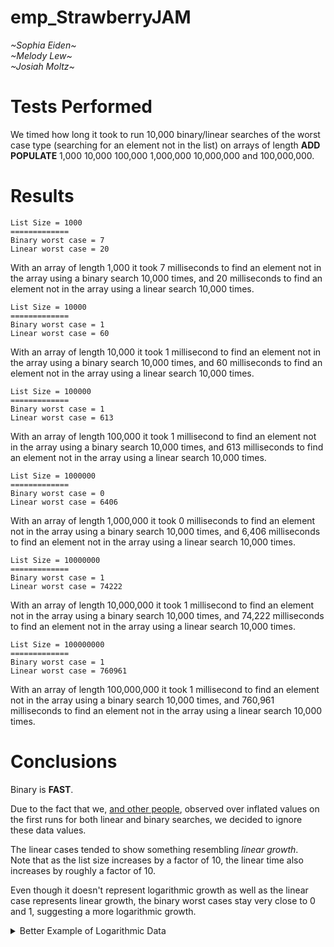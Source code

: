 # emp_StrawberryJAM
  *\~Sophia Eiden\~* \
  *\~Melody Lew\~* \
  *\~Josiah Moltz\~*

# Tests Performed
We timed how long it took to run 10,000 binary/linear searches of the worst case type (searching for an element not in the list) on arrays of length **ADD POPULATE** 1,000 10,000 100,000 1,000,000 10,000,000 and 100,000,000.

# Results
```
List Size = 1000
=============
Binary worst case = 7
Linear worst case = 20
```
With an array of length 1,000 it took 7 milliseconds to find an element not in the array using a binary search 10,000 times, and 20 milliseconds to find an element not in the array using a linear search 10,000 times.

```
List Size = 10000
=============
Binary worst case = 1
Linear worst case = 60
```
With an array of length 10,000 it took 1 millisecond to find an element not in the array using a binary search 10,000 times, and 60 milliseconds to find an element not in the array using a linear search 10,000 times.

```
List Size = 100000
=============
Binary worst case = 1
Linear worst case = 613
```
With an array of length 100,000 it took 1 millisecond to find an element not in the array using a binary search 10,000 times, and 613 milliseconds to find an element not in the array using a linear search 10,000 times.

```
List Size = 1000000
=============
Binary worst case = 0
Linear worst case = 6406
```
With an array of length 1,000,000 it took 0 milliseconds to find an element not in the array using a binary search 10,000 times, and 6,406 milliseconds to find an element not in the array using a linear search 10,000 times.

```
List Size = 10000000
=============
Binary worst case = 1
Linear worst case = 74222
```
With an array of length 10,000,000 it took 1 millisecond to find an element not in the array using a binary search 10,000 times, and 74,222 milliseconds to find an element not in the array using a linear search 10,000 times.

```
List Size = 100000000
=============
Binary worst case = 1
Linear worst case = 760961
```
With an array of length 100,000,000 it took 1 millisecond to find an element not in the array using a binary search 10,000 times, and 760,961 milliseconds to find an element not in the array using a linear search 10,000 times.

# Conclusions
Binary is **FAST**.

Due to the fact that we, [and other people](https://piazza.com/class/kue5pmk0w7n70n?cid=382_f3), observed over inflated values on the first runs for both linear and binary searches, we decided to ignore these data values.

The linear cases tended to show something resembling *linear growth*. \
Note that as the list size increases by a factor of 10, the linear time also increases by roughly a factor of 10.

Even though it doesn't represent logarithmic growth as well as the linear case represents linear growth, the binary worst cases stay very close to 0 and 1, suggesting a more logarithmic growth.
<details>
  <summary> Better Example of Logarithmic Data </summary>

  To better demonstrate logarithmic growth, we ran Binary Search 1,000,000 times on lists of size 1 10 100 1,000 10,000 100,000 1,000,000 10,000,000 and 100,000,000. \
  Here was our data
  ```
  List Size = 1
  =============
  Binary worst case = 67

  List Size = 10
  =============
  Binary worst case = 278

  List Size = 100
  =============
  Binary worst case = 671

  List Size = 1000
  =============
  Binary worst case = 1160

  List Size = 10000
  =============
  Binary worst case = 2028

  List Size = 100000
  =============
  Binary worst case = 2622

  List Size = 1000000
  =============
  Binary worst case = 3350

  List Size = 10000000
  =============
  Binary worst case = 4389

  List Size = 100000000
  =============
  Binary worst case = 5167
  ```
  Note that as we exponentially increase the list size, the time increases roughly linearly (a change of around 8,000 each time). This suggests logarithmic growth.
</details>
